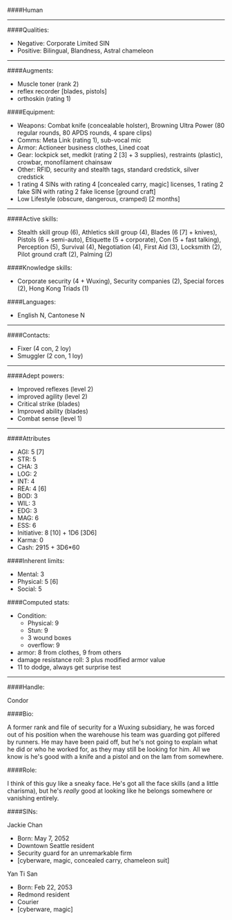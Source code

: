 ####Human

____
####Qualities:

- Negative: Corporate Limited SIN
- Positive: Bilingual, Blandness, Astral chameleon

____
####Augments:

- Muscle toner (rank 2)
- reflex recorder [blades, pistols]
- orthoskin (rating 1)

####Equipment:

- Weapons: Combat knife (concealable holster), Browning Ultra Power (80 regular rounds, 80 APDS rounds, 4 spare clips)
- Comms: Meta Link (rating 1), sub-vocal mic
- Armor: Actioneer business clothes, Lined coat
- Gear: lockpick set, medkit (rating 2 [3] + 3 supplies), restraints (plastic), crowbar, monofilament chainsaw
- Other: RFID, security and stealth tags, standard credstick, silver credstick
- 1 rating 4 SINs with rating 4 [concealed carry, magic] licenses, 1 rating 2 fake SIN with rating 2 fake license [ground craft]
- Low Lifestyle (obscure, dangerous, cramped) [2 months]

____
####Active skills:

- Stealth skill group (6), Athletics skill group (4), Blades (6 [7] + knives), Pistols (6 + semi-auto), Etiquette (5 + corporate), Con (5 + fast talking), Perception (5), Survival (4), Negotiation (4), First Aid (3), Locksmith (2), Pilot ground craft (2), Palming (2)

####Knowledge skills:

- Corporate security (4 + Wuxing), Security companies (2), Special forces (2), Hong Kong Triads (1)

####Languages:

- English N, Cantonese N

____

####Contacts:

- Fixer (4 con, 2 loy)
- Smuggler (2 con, 1 loy)

____

####Adept powers:

- Improved reflexes (level 2)
- improved agility (level 2)
- Critical strike (blades)
- Improved ability (blades)
- Combat sense (level 1)

____
####Attributes

- AGI: 5 [7]
- STR: 5
- CHA: 3
- LOG: 2
- INT: 4
- REA: 4 [6]
- BOD: 3
- WIL: 3
- EDG: 3
- MAG: 6
- ESS: 6
- Initiative: 8 [10] + 1D6 [3D6]
- Karma: 0
- Cash: 2915 + 3D6*60

####Inherent limits:

- Mental: 3
- Physical: 5 [6]
- Social: 5

####Computed stats:

- Condition:
	- Physical: 9
	- Stun: 9
	- 3 wound boxes
	- overflow: 9
- armor: 8 from clothes, 9 from others
- damage resistance roll: 3 plus modified armor value
- 11 to dodge, always get surprise test

____
####Handle:

Condor

####Bio:

A former rank and file of security for a Wuxing subsidiary, he was forced out of his position when the warehouse his team was guarding got pilfered by runners. He may have been paid off, but he's not going to explain what he did or who he worked for, as they may still be looking for him. All we know is he's good with a knife and a pistol and on the lam from somewhere. 

####Role:

I think of this guy like a sneaky face. He's got all the face skills (and a little charisma), but he's *really* good at looking like he belongs somewhere or vanishing entirely.

####SINs:

Jackie Chan
- Born: May 7, 2052
- Downtown Seattle resident
- Security guard for an unremarkable firm
- [cyberware, magic, concealed carry, chameleon suit]

Yan Ti San
- Born: Feb 22, 2053
- Redmond resident
- Courier
- [cyberware, magic]
